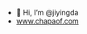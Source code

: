 - 👋 Hi, I’m @jiyingda
- www.chapaof.com

<!---
jiyingda/jiyingda is a ✨ special ✨ repository because its `README.md` (this file) appears on your GitHub profile.
You can click the Preview link to take a look at your changes.
--->
